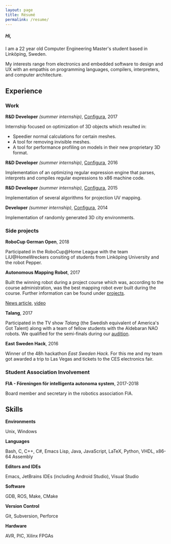 ```yaml
---
layout: page
title: Résumé 
permalink: /resume/
---
```


##### Hi,

I am a 22 year old Computer Engineering Master's student based in Linköping, Sweden.

My interests range from electronics and embedded software to design and UX with an empathis on programming languages, compilers, interpreters, and computer architecture.

## Experience
### Work
**R&D Developer** *(summer internship)*, [Configura](https://configura.com), 2017

Internship focused on optimization of 3D objects which resulted in:
* Speedier normal calculations for certain meshes.
* A tool for removing invisible meshes.
* A tool for performance profiling on models in their new proprietary 3D format.

**R&D Developer** *(summer internship)*, [Configura](https://configura.com), 2016

Implementation of an optimizing regular expression engine that parses, interprets and compiles regular expressions to x86 machine code.

**R&D Developer** *(summer internship)*, [Configura](https://configura.com), 2015

Implementation of several algorithms for projection UV mapping.

**Developer** *(summer internship)*, [Configura](https://configura.com), 2014

Implementation of randomly generated 3D city environments.

### Side projects

**RoboCup German Open**, 2018

Participated in the RoboCup@Home League with the team LiU@HomeWreckers consiting of students from Linköping University and the robot Pepper.

**Autonomous Mapping Robot**, 2017

Built the winning robot during a project course which was, according to the course administration, was the best mapping robot ever built during the course. Further information can be found under [projects](/projects).

[News article](https://liu.se/nyhet/kartroboten-som-grejade-segern),
[video](https://www.youtube.com/watch?v=i0qU6w0D43c)

**Talang**, 2017

Participated in the TV show *Talang* (the Swedish equivalent of America's Got Talent) along with a team of fellow students with the Aldebaran NAO robots. We qualified for the semi-finals during our [audition](https://www.youtube.com/watch?v=NhZ9dEqTDQQ).

**East Sweden Hack**, 2016

Winner of the 48h hackathon *East Sweden Hack*. For this me and my team got awarded a trip to Las Vegas and tickets to the CES electronics fair.

### Student Association Involvement

**FIA - Föreningen för intelligenta autonoma system**, 2017-2018

Board member and secretary in the robotics association FIA.

## Skills

**Environments**

Unix, Windows

**Languages**

Bash, C, C++, C#, Emacs Lisp, Java, JavaScript, LaTeX, Python, VHDL, x86-64 Assembly

**Editors and IDEs**

Emacs, JetBrains IDEs (including Android Studio), Visual Studio

**Software**

GDB, ROS, Make, CMake

**Version Control**

Git, Subversion, Perforce

**Hardware**

AVR, PIC, Xilinx FPGAs
